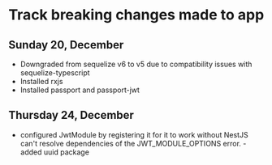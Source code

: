 # Track breaking changes made to app
## Sunday 20, December
- Downgraded from sequelize v6 to v5 due to compatibility issues with sequelize-typescript
- Installed rxjs
- Installed passport and passport-jwt

## Thursday 24, December
- configured JwtModule by registering it for it to work without NestJS can't resolve dependencies of the JWT_MODULE_OPTIONS error.
-added uuid package